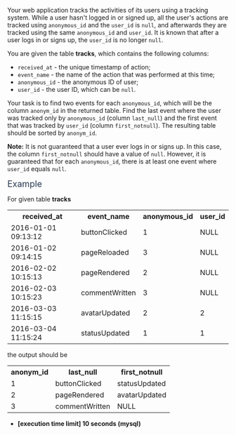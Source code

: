 <p>Your web application tracks the activities of its users using a tracking system. While a user hasn't logged in or signed up, all the user's actions are tracked using <code>anonymous_id</code> and the <code>user_id</code> is <code>null</code>, and afterwards they are tracked using the same <code>anonymous_id</code> and <code>user_id</code>. It is known that after a user logs in or signs up, the <code>user_id</code> is no longer <code>null</code>.</p>
<p>You are given the table <strong>tracks</strong>, which contains the following columns:</p>
<ul>
<li><code>received_at</code> - the unique timestamp of action;</li>
<li><code>event_name</code> - the name of the action that was performed at this time;</li>
<li><code>anonymous_id</code> - the anonymous ID of user;</li>
<li><code>user_id</code> - the user ID, which can be <code>null</code>.</li>
</ul>
<p>Your task is to find two events for each <code>anonymous_id</code>, which will be the column <code>anonym_id</code> in the returned table. Find the last event where the user was tracked only by <code>anonymous_id</code> (column <code>last_null</code>) and the first event that was tracked by <code>user_id</code> (column <code>first_notnull</code>). The resulting table should be sorted by <code>anonym_id</code>.</p>
<p><strong>Note:</strong> It is not guaranteed that a user ever logs in or signs up. In this case, the column <code>first_notnull</code> should have a value of <code>null</code>. However, it is guaranteed that for each <code>anonymous_id</code>, there is at least one event where <code>user_id</code> equals <code>null</code>.</p>
<p><span class="markdown--header" style="color:#2b3b52;font-size:1.4em">Example</span></p>
<p>For given table <strong>tracks</strong></p>
<table>
<tr>
<th>received_at</th>
<th>event_name</th>
<th>anonymous_id</th>
<th>user_id</th>
</tr>
<tr>
<td>2016-01-01 09:13:12</td>
<td>buttonClicked</td>
<td>1</td>
<td>NULL</td>
</tr>
<tr>
<td>2016-01-02 09:14:15</td>
<td>pageReloaded</td>
<td>3</td>
<td>NULL</td>
</tr>
<tr>
<td>2016-02-02 10:15:13</td>
<td>pageRendered</td>
<td>2</td>
<td>NULL</td>
</tr>
<tr>
<td>2016-02-03 10:15:23</td>
<td>commentWritten</td>
<td>3</td>
<td>NULL</td>
</tr>
<tr>
<td>2016-03-03 11:15:15</td>
<td>avatarUpdated</td>
<td>2</td>
<td>2</td>
</tr>
<tr>
<td>2016-03-04 11:15:24</td>
<td>statusUpdated</td>
<td>1</td>
<td>1</td>
</tr>
</table>
<p>the output should be</p>
<table>
<tr>
<th>anonym_id</th>
<th>last_null</th>
<th>first_notnull</th>
</tr>
<tr>
<td>1</td>
<td>buttonClicked</td>
<td>statusUpdated</td>
</tr>
<tr>
<td>2</td>
<td>pageRendered</td>
<td>avatarUpdated</td>
</tr>
<tr>
<td>3</td>
<td>commentWritten</td>
<td>NULL</td>
</tr>
</table>
<ul>
<li><strong>[execution time limit] 10 seconds (mysql)</strong></li>
</ul>
